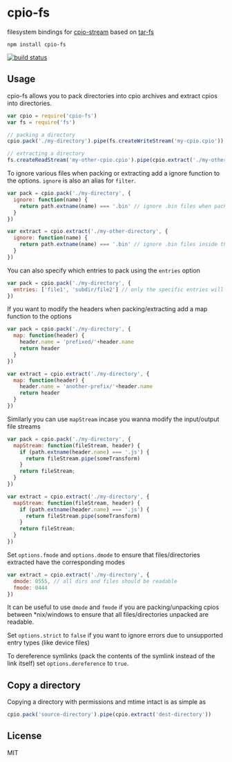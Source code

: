 # cpio-fs

filesystem bindings for [cpio-stream](https://github.com/finnp/cpio-stream) based
on [tar-fs](https://github.com/mafintosh/tar-fs)

```
npm install cpio-fs
```

[![build status](https://secure.travis-ci.org/finnp/cpio-fs.png)](http://travis-ci.org/finnp/cpio-fs)

## Usage

cpio-fs allows you to pack directories into cpio archives and extract cpios into directories.


``` js
var cpio = require('cpio-fs')
var fs = require('fs')

// packing a directory
cpio.pack('./my-directory').pipe(fs.createWriteStream('my-cpio.cpio'))

// extracting a directory
fs.createReadStream('my-other-cpio.cpio').pipe(cpio.extract('./my-other-directory'))
```

To ignore various files when packing or extracting add a ignore function to the options. `ignore` is also an alias for `filter`.

``` js
var pack = cpio.pack('./my-directory', {
  ignore: function(name) {
    return path.extname(name) === '.bin' // ignore .bin files when packing
  }
})

var extract = cpio.extract('./my-other-directory', {
  ignore: function(name) {
    return path.extname(name) === '.bin' // ignore .bin files inside the cpio when extracing
  }
})
```

You can also specify which entries to pack using the `entries` option

```js
var pack = cpio.pack('./my-directory', {
  entries: ['file1', 'subdir/file2'] // only the specific entries will be packed
})
```

If you want to modify the headers when packing/extracting add a map function to the options

``` js
var pack = cpio.pack('./my-directory', {
  map: function(header) {
    header.name = 'prefixed/'+header.name
    return header
  }
})

var extract = cpio.extract('./my-directory', {
  map: function(header) {
    header.name = 'another-prefix/'+header.name
    return header
  }
})
```

Similarly you can use `mapStream` incase you wanna modify the input/output file streams

``` js
var pack = cpio.pack('./my-directory', {
  mapStream: function(fileStream, header) {
    if (path.extname(header.name) === '.js') {
      return fileStream.pipe(someTransform)
    }
    return fileStream;
  }
})

var extract = cpio.extract('./my-directory', {
  mapStream: function(fileStream, header) {
    if (path.extname(header.name) === '.js') {
      return fileStream.pipe(someTransform)
    }
    return fileStream;
  }
})
```

Set `options.fmode` and `options.dmode` to ensure that files/directories extracted have the corresponding modes

``` js
var extract = cpio.extract('./my-directory', {
  dmode: 0555, // all dirs and files should be readable
  fmode: 0444
})
```

It can be useful to use `dmode` and `fmode` if you are packing/unpacking cpios between *nix/windows to ensure that all files/directories unpacked are readable.

Set `options.strict` to `false` if you want to ignore errors due to unsupported entry types (like device files)

To dereference symlinks (pack the contents of the symlink instead of the link itself) set `options.dereference` to `true`.

## Copy a directory

Copying a directory with permissions and mtime intact is as simple as

``` js
cpio.pack('source-directory').pipe(cpio.extract('dest-directory'))
```

## License

MIT
